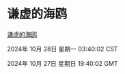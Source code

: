 # 谦虚的海鸥
[谦虚的海鸥](http://219.139.197.74:56308/qxdho/course/base/hotlink/index.php)

2024年 10月 28日 星期一 03:40:02 CST

2024年 10月 27日 星期日 19:40:02 GMT
